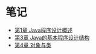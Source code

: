 # 笔记
- [第1章 Java程序设计概述](/notes/chapter01.md)
- [第3章 Java的基本程序设计结构](/notes/chapter03.md)
- [第4章 对象与类](/notes/chapter04.md)